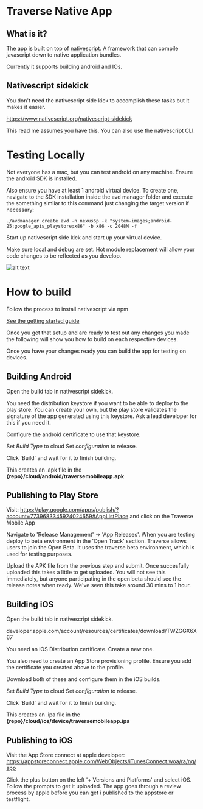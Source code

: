 # Traverse Native App


## What is it?

The app is built on top of [nativescript](https://www.nativescript.org/). A framework that can compile javascript down to native application bundles.

Currently it supports building android and IOs.

## Nativescript sidekick

You don't need the nativescript side kick to accomplish these tasks but it makes it easier.

https://www.nativescript.org/nativescript-sidekick

This read me assumes you have this. You can also use the nativescript CLI.

# Testing Locally

Not everyone has a mac, but you can test android on any machine.
Ensure the android SDK is installed.

Also ensure you have at least 1 android virtual device. To create one, navigate to the SDK installation inside the avd manager folder and execute the something simliar to this command just changing the target version if necessary:

```
./avdmanager create avd -n nexus6p -k "system-images;android-25;google_apis_playstore;x86" -b x86 -c 2048M -f
```

Start up nativescript side kick and start up your virtual device.

Make sure local and debug are set. Hot module replacement will allow your code changes to be reflected as you develop.

![alt text](https://i.imgur.com/Divxdyr.png "Running on virtual android device")


# How to build

Follow the process to install nativescript via npm

[See the getting started guide](https://www.nativescript.org/getting-started-with-nativescript?utm_medium=website&utm_campaign=useownrealestate&utm_source=nativescriptdotcom&utm_content=homepageherolayergreenbutton)

Once you get that setup and are ready to test out any changes you made the following will show you how to build on each respective devices.

Once you have your changes ready you can build the app for testing on devices.

## Building Android

Open the build tab in nativescript sidekick.

You need the distribution keystore if you want to be able to deploy to the play store. You can create your own, but the play store validates the signature of the app generated using this keystore. Ask a lead developer for this if you need it.

Configure the android certificate to use that keystore.

Set *Build Type* to cloud
Set *configuration* to release.

Click 'Build' and wait for it to finish building. 

This creates an .apk file in the **{repo}/cloud/android/traversemobileapp.apk**

## Publishing to Play Store

Visit: https://play.google.com/apps/publish/?account=7739683345924024659#AppListPlace and click on the Traverse Mobile App

Navigate to 'Release Management' -> 'App Releases'. When you are testing deploy to beta environment in the 'Open Track' section. Traverse allows users to join the Open Beta. It uses the traverse beta environment, which is used for testing purposes.

Upload the APK file from the previous step and submit. Once succesfully uploaded this takes a little to get uploaded. You will not see this immediately, but anyone participating in the open beta should see the release notes when ready. We've seen this take around 30 mins to 1 hour.


## Building iOS

Open the build tab in nativescript sidekick.

developer.apple.com/account/resources/certificates/download/TWZGGX6X67

You need an iOS Distribution certificate. Create a new one.

You also need to create an App Store provisioning profile. Ensure you add the certificate you created above to the profile.

Download both of these and configure them in the iOS builds.

Set *Build Type* to cloud
Set *configuration* to release.

Click 'Build' and wait for it to finish building. 

This creates an .ipa file in the **{repo}/cloud/ios/device/traversemobileapp.ipa**

## Publishing to iOS

Visit the App Store connect at apple developer: https://appstoreconnect.apple.com/WebObjects/iTunesConnect.woa/ra/ng/app

Click the plus button on the left '+ Versions and Platforms' and select iOS. Follow the prompts to get it uploaded. The app goes through a review process by apple before you can get i published to the appstore or testflight.